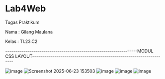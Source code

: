 # Lab4Web
Tugas Praktikum

Nama  : Gilang Maulana

Kelas : TI.23.C2



------------------------------------------------------------------MODUL CSS LAYOUT--------------------------------------------------------------------   


![image](https://github.com/user-attachments/assets/a1a65108-6eb0-465d-8249-a6dd12a9a78d)
![Screenshot 2025-06-23 153503](https://github.com/user-attachments/assets/c20f645b-d6a5-487b-8116-aa47677a9a1f)
![image](https://github.com/user-attachments/assets/3198a2b9-8456-4aa7-b138-02081c691f14)
![image](https://github.com/user-attachments/assets/7748357a-2b00-4cd5-8a17-abedd20e65c6)
![image](https://github.com/user-attachments/assets/70a40e56-1186-4ee1-9195-6344ece5186e)



